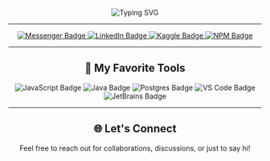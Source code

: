 <div align="center">
  <img src="https://readme-typing-svg.herokuapp.com?font=Fira+Code&size=22&pause=1000&color=00F7FF&center=true&vCenter=true&width=435&lines=Hello%2C+I'm+Toavina+%F0%9F%91%8B;FullStack+Developer;I'm+Actually+Learning+Azure" alt="Typing SVG" />
</div>

---

<div align="center">
  <div>
    <a href="https://m.me/Toavina.godatesgaming">
      <img src="https://img.shields.io/badge/Messenger-006AFF?logo=messenger&logoColor=white" alt="Messenger Badge"/>
    </a>
    <a href="https://www.linkedin.com/in/toavina-razakarivony-b108ab24a/">
      <img src="https://img.shields.io/badge/LinkedIn-blue?logo=linkedin&logoColor=white" alt="LinkedIn Badge"/>
    </a>
    <a href="https://www.kaggle.com/toavina2078">
      <img src="https://img.shields.io/badge/Kaggle-20BEFF?logo=kaggle&logoColor=white" alt="Kaggle Badge"/>
    </a>
    <a href="https://www.npmjs.com/~toavina">
      <img src="https://img.shields.io/badge/NPM-CB3837?logo=npm&logoColor=white" alt="NPM Badge"/>
    </a>
  </div>
</div>

---

<div align="center">
  <h2>🚀 My Favorite Tools</h2>
  <p>
    <img src="https://img.shields.io/badge/Code-JavaScript-F7DF1E?style=for-the-badge&logo=javascript&logoColor=black" alt="JavaScript Badge"/>
    <img src="https://img.shields.io/badge/Code-Java-007396?style=for-the-badge&logo=java&logoColor=white" alt="Java Badge"/>
    <img src="https://img.shields.io/badge/Database-Postgres-4169E1?style=for-the-badge&logo=postgresql&logoColor=white" alt="Postgres Badge"/>
    <img src="https://img.shields.io/badge/Editor-VS%20Code-007ACC?style=for-the-badge&logo=visualstudiocode&logoColor=white" alt="VS Code Badge"/>
    <img src="https://img.shields.io/badge/IDE-JetBrains-000000?style=for-the-badge&logo=jetbrains&logoColor=white" alt="JetBrains Badge"/>
  </p>
</div>

---

<div align="center">
  <h2>🌐 Let's Connect</h2>
  <p>Feel free to reach out for collaborations, discussions, or just to say hi!</p>
</div>
